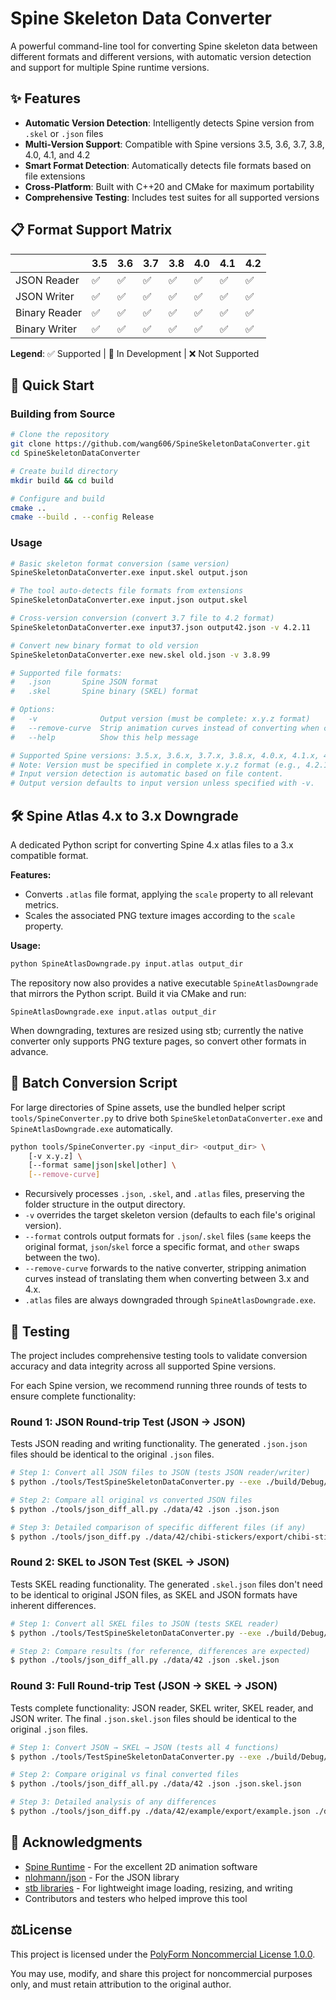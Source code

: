 # Spine Skeleton Data Converter

A powerful command-line tool for converting Spine skeleton data between different formats and different versions, with automatic version detection and support for multiple Spine runtime versions.

## ✨ Features

- **Automatic Version Detection**: Intelligently detects Spine version from `.skel` or `.json` files
- **Multi-Version Support**: Compatible with Spine versions 3.5, 3.6, 3.7, 3.8, 4.0, 4.1, and 4.2
- **Smart Format Detection**: Automatically detects file formats based on file extensions
- **Cross-Platform**: Built with C++20 and CMake for maximum portability
- **Comprehensive Testing**: Includes test suites for all supported versions

## 📋 Format Support Matrix

|           | 3.5 | 3.6 | 3.7 | 3.8 | 4.0 | 4.1 | 4.2 |
| --------- | --- | --- | --- | --- | --- | --- | --- |
| JSON Reader | ✅ | ✅ | ✅ | ✅ | ✅ | ✅ | ✅  |
| JSON Writer | ✅ | ✅ | ✅ | ✅ | ✅ | ✅ | ✅  |
| Binary Reader | ✅ | ✅ | ✅ | ✅ | ✅ | ✅ | ✅ |
| Binary Writer | ✅ | ✅ | ✅ | ✅ | ✅ | ✅ | ✅ |

**Legend**: ✅ Supported | 🚧 In Development | ❌ Not Supported

## 🚀 Quick Start

### Building from Source

```bash
# Clone the repository
git clone https://github.com/wang606/SpineSkeletonDataConverter.git
cd SpineSkeletonDataConverter

# Create build directory
mkdir build && cd build

# Configure and build
cmake ..
cmake --build . --config Release
```

### Usage

```bash
# Basic skeleton format conversion (same version)
SpineSkeletonDataConverter.exe input.skel output.json

# The tool auto-detects file formats from extensions
SpineSkeletonDataConverter.exe input.json output.skel

# Cross-version conversion (convert 3.7 file to 4.2 format)
SpineSkeletonDataConverter.exe input37.json output42.json -v 4.2.11

# Convert new binary format to old version
SpineSkeletonDataConverter.exe new.skel old.json -v 3.8.99

# Supported file formats:
#   .json       Spine JSON format
#   .skel       Spine binary (SKEL) format

# Options:
#   -v              Output version (must be complete: x.y.z format)
#   --remove-curve  Strip animation curves instead of converting when crossing 3.x/4.x
#   --help          Show this help message

# Supported Spine versions: 3.5.x, 3.6.x, 3.7.x, 3.8.x, 4.0.x, 4.1.x, 4.2.x
# Note: Version must be specified in complete x.y.z format (e.g., 4.2.11, not 4.2)
# Input version detection is automatic based on file content.
# Output version defaults to input version unless specified with -v.
```

## 🛠️ Spine Atlas 4.x to 3.x Downgrade

A dedicated Python script for converting Spine 4.x atlas files to a 3.x compatible format.

**Features:**

- Converts `.atlas` file format, applying the `scale` property to all relevant metrics.
- Scales the associated PNG texture images according to the `scale` property.

**Usage:**
```bash
python SpineAtlasDowngrade.py input.atlas output_dir
```

The repository now also provides a native executable `SpineAtlasDowngrade` that mirrors the Python script.
Build it via CMake and run:

```
SpineAtlasDowngrade.exe input.atlas output_dir
```

When downgrading, textures are resized using stb; currently the native converter only supports PNG texture pages, so convert other formats in advance.

## 🧰 Batch Conversion Script

For large directories of Spine assets, use the bundled helper script `tools/SpineConverter.py` to drive both `SpineSkeletonDataConverter.exe` and `SpineAtlasDowngrade.exe` automatically.

```bash
python tools/SpineConverter.py <input_dir> <output_dir> \
	[-v x.y.z] \
	[--format same|json|skel|other] \
	[--remove-curve]
```

- Recursively processes `.json`, `.skel`, and `.atlas` files, preserving the folder structure in the output directory.
- `-v` overrides the target skeleton version (defaults to each file's original version).
- `--format` controls output formats for `.json`/`.skel` files (`same` keeps the original format, `json`/`skel` force a specific format, and `other` swaps between the two).
- `--remove-curve` forwards to the native converter, stripping animation curves instead of translating them when converting between 3.x and 4.x.
- `.atlas` files are always downgraded through `SpineAtlasDowngrade.exe`.

## 🧪 Testing

The project includes comprehensive testing tools to validate conversion accuracy and data integrity across all supported Spine versions.

For each Spine version, we recommend running three rounds of tests to ensure complete functionality:

### Round 1: JSON Round-trip Test (JSON → JSON)
Tests JSON reading and writing functionality. The generated `.json.json` files should be identical to the original `.json` files.

```bash
# Step 1: Convert all JSON files to JSON (tests JSON reader/writer)
$ python ./tools/TestSpineSkeletonDataConverter.py --exe ./build/Debug/SpineSkeletonDataConverter.exe ./data/42 .json .json

# Step 2: Compare all original vs converted JSON files
$ python ./tools/json_diff_all.py ./data/42 .json .json.json

# Step 3: Detailed comparison of specific different files (if any)
$ python ./tools/json_diff.py ./data/42/chibi-stickers/export/chibi-stickers.json ./data/42/chibi-stickers/export/chibi-stickers.json.json
```

### Round 2: SKEL to JSON Test (SKEL → JSON)
Tests SKEL reading functionality. The generated `.skel.json` files don't need to be identical to original JSON files, as SKEL and JSON formats have inherent differences.

```bash
# Step 1: Convert all SKEL files to JSON (tests SKEL reader)
$ python ./tools/TestSpineSkeletonDataConverter.py --exe ./build/Debug/SpineSkeletonDataConverter.exe ./data/42 .skel .json

# Step 2: Compare results (for reference, differences are expected)
$ python ./tools/json_diff_all.py ./data/42 .json .skel.json
```

### Round 3: Full Round-trip Test (JSON → SKEL → JSON)
Tests complete functionality: JSON reader, SKEL writer, SKEL reader, and JSON writer. The final `.json.skel.json` files should be identical to the original `.json` files.

```bash
# Step 1: Convert JSON → SKEL → JSON (tests all 4 functions)
$ python ./tools/TestSpineSkeletonDataConverter.py --exe ./build/Debug/SpineSkeletonDataConverter.exe ./data/42 .json .skel.json

# Step 2: Compare original vs final converted files
$ python ./tools/json_diff_all.py ./data/42 .json .json.skel.json

# Step 3: Detailed analysis of any differences
$ python ./tools/json_diff.py ./data/42/example/export/example.json ./data/42/example/export/example.json.skel.json
```

## 🙏 Acknowledgments

- [Spine Runtime](http://esotericsoftware.com/) - For the excellent 2D animation software
- [nlohmann/json](https://github.com/nlohmann/json) - For the JSON library
- [stb libraries](https://github.com/nothings/stb) - For lightweight image loading, resizing, and writing
- Contributors and testers who helped improve this tool

## ⚖️License
This project is licensed under the [PolyForm Noncommercial License 1.0.0](https://polyformproject.org/licenses/noncommercial/1.0.0/).

You may use, modify, and share this project for noncommercial purposes only, and must retain attribution to the original author.
